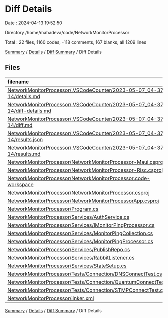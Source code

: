 # Diff Details

Date : 2024-04-13 19:52:50

Directory /home/mahadeva/code/NetworkMonitorProcessor

Total : 22 files,  1160 codes, -118 comments, 167 blanks, all 1209 lines

[Summary](results.md) / [Details](details.md) / [Diff Summary](diff.md) / Diff Details

## Files
| filename | language | code | comment | blank | total |
| :--- | :--- | ---: | ---: | ---: | ---: |
| [NetworkMonitorProcessor/.VSCodeCounter/2023-05-07_04-37-14/details.md](/NetworkMonitorProcessor/.VSCodeCounter/2023-05-07_04-37-14/details.md) | Markdown | -21 | 0 | -6 | -27 |
| [NetworkMonitorProcessor/.VSCodeCounter/2023-05-07_04-37-14/diff-details.md](/NetworkMonitorProcessor/.VSCodeCounter/2023-05-07_04-37-14/diff-details.md) | Markdown | -9 | 0 | -6 | -15 |
| [NetworkMonitorProcessor/.VSCodeCounter/2023-05-07_04-37-14/diff.md](/NetworkMonitorProcessor/.VSCodeCounter/2023-05-07_04-37-14/diff.md) | Markdown | -12 | 0 | -7 | -19 |
| [NetworkMonitorProcessor/.VSCodeCounter/2023-05-07_04-37-14/results.json](/NetworkMonitorProcessor/.VSCodeCounter/2023-05-07_04-37-14/results.json) | JSON | -1 | 0 | 0 | -1 |
| [NetworkMonitorProcessor/.VSCodeCounter/2023-05-07_04-37-14/results.md](/NetworkMonitorProcessor/.VSCodeCounter/2023-05-07_04-37-14/results.md) | Markdown | -20 | 0 | -7 | -27 |
| [NetworkMonitorProcessor/NetworkMonitorProcessor-Maui.csproj](/NetworkMonitorProcessor/NetworkMonitorProcessor-Maui.csproj) | xml | 17 | 0 | 10 | 27 |
| [NetworkMonitorProcessor/NetworkMonitorProcessor-Risc.csproj](/NetworkMonitorProcessor/NetworkMonitorProcessor-Risc.csproj) | xml | 40 | 0 | 13 | 53 |
| [NetworkMonitorProcessor/NetworkMonitorProcessor.code-workspace](/NetworkMonitorProcessor/NetworkMonitorProcessor.code-workspace) | jsonc | 1 | 0 | 0 | 1 |
| [NetworkMonitorProcessor/NetworkMonitorProcessor.csproj](/NetworkMonitorProcessor/NetworkMonitorProcessor.csproj) | xml | 39 | 0 | 11 | 50 |
| [NetworkMonitorProcessor/NetworkMonitorProcessorApp.csproj](/NetworkMonitorProcessor/NetworkMonitorProcessorApp.csproj) | XML | -37 | 0 | -9 | -46 |
| [NetworkMonitorProcessor/Program.cs](/NetworkMonitorProcessor/Program.cs) | C# | 92 | 0 | 13 | 105 |
| [NetworkMonitorProcessor/Services/AuthService.cs](/NetworkMonitorProcessor/Services/AuthService.cs) | C# | 435 | 0 | 61 | 496 |
| [NetworkMonitorProcessor/Services/IMonitorPingProcessor.cs](/NetworkMonitorProcessor/Services/IMonitorPingProcessor.cs) | C# | 3 | 0 | 1 | 4 |
| [NetworkMonitorProcessor/Services/MonitorPingCollection.cs](/NetworkMonitorProcessor/Services/MonitorPingCollection.cs) | C# | 52 | -13 | 12 | 51 |
| [NetworkMonitorProcessor/Services/MonitorPingProcessor.cs](/NetworkMonitorProcessor/Services/MonitorPingProcessor.cs) | C# | 438 | -54 | 58 | 442 |
| [NetworkMonitorProcessor/Services/PublishRepo.cs](/NetworkMonitorProcessor/Services/PublishRepo.cs) | C# | 48 | -26 | 9 | 31 |
| [NetworkMonitorProcessor/Services/RabbitListener.cs](/NetworkMonitorProcessor/Services/RabbitListener.cs) | C# | 283 | 0 | 21 | 304 |
| [NetworkMonitorProcessor/Services/StateSetup.cs](/NetworkMonitorProcessor/Services/StateSetup.cs) | C# | 23 | -1 | 10 | 32 |
| [NetworkMonitorProcessor/Tests/Connection/DNSConnectTest.cs](/NetworkMonitorProcessor/Tests/Connection/DNSConnectTest.cs) | C# | -77 | -9 | -4 | -90 |
| [NetworkMonitorProcessor/Tests/Connection/QuantumConnectTest.cs](/NetworkMonitorProcessor/Tests/Connection/QuantumConnectTest.cs) | C# | -67 | -6 | -13 | -86 |
| [NetworkMonitorProcessor/Tests/Connection/STMPConnectTest.cs](/NetworkMonitorProcessor/Tests/Connection/STMPConnectTest.cs) | C# | -73 | -9 | -1 | -83 |
| [NetworkMonitorProcessor/linker.xml](/NetworkMonitorProcessor/linker.xml) | xml | 6 | 0 | 1 | 7 |

[Summary](results.md) / [Details](details.md) / [Diff Summary](diff.md) / Diff Details